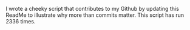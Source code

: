 I wrote a cheeky script that contributes to my Github by updating this ReadMe to illustrate why more than commits matter. This script has run 2336 times.
